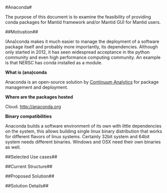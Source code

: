 #Anaconda#

The purpose of this document is to examine the feasibility of providing conda
packages for Mantid framework and/or Mantid GUI for Mantid users.

##Motivation##

(Ana)conda makes it much easier to manage the deployment of a software package itself
and probably more importantly, its dependencies.
Although only started in 2012, it has seen widespread acceptance in the python community
and even high performance computing community. 
An example is that NERSC has conda installed as a module.

**What is (ana)conda**

Anaconda is an open-source solution by [Continuum Analytics](http://continuum.io)
for package management and deployment.

**Where are the packages hosted**

Cloud. http://anaconda.org

**Binary compatibilities**

Anaconda builds a software environment of its own with little dependencies on the system,
this allows building single linux binary distribution that works for different flavors
of linux systems. Certainly 32bit system and 64bit system needs different binaries.
Windows and OSX need their own binaries as well.

##Selected Use cases##

##Current Structure##

##Proposed Solution##

##Solution Details##


